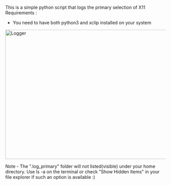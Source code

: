 This is a simple python script that logs the primary selection of X11
Requirements :
- You need to have both python3 and xclip installed on your system

<img width="1003" height="406" alt="Logger" src="https://github.com/user-attachments/assets/60e6baa1-5c03-46a3-83fb-b2829b37860c" />

Note - The ".log_primary" folder will not listed(visible) under your home directory. Use ls -a on the terminal or check "Show Hidden Items" in your file explorer if such an option is available :)

